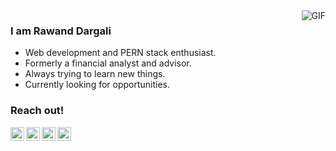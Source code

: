 <img align="right" alt="GIF" src="https://media.giphy.com/media/13HgwGsXF0aiGY/giphy.gif" />

### I am Rawand Dargali
- Web development and PERN stack enthusiast.
- Formerly a financial analyst and advisor.
- Always trying to learn new things.
- Currently looking for opportunities.

### Reach out!
<a href="https://rawand.me">
  <img align="left" alt="Rawand's Portfolio" width="22px" src="https://cdn.jsdelivr.net/npm/simple-icons@v3/icons/react.svg" />
</a>
<a href="https://www.linkedin.com/in/rdargali/">
  <img align="left" alt="Rawand's LinkedIn" width="22px" src="https://cdn.jsdelivr.net/npm/simple-icons@v3/icons/linkedin.svg" />
</a>
<a href="https://github.com/rdargali">
  <img align="left" alt="Rawand's Github" width="22px" src="https://cdn.jsdelivr.net/npm/simple-icons@v3/icons/github.svg" />
</a>
<a href="https://www.instagram.com/rawandd91/">
  <img align="left" alt="Rawand's Instagram" width="22px" src="https://cdn.jsdelivr.net/npm/simple-icons@v3/icons/instagram.svg" />
</a>
